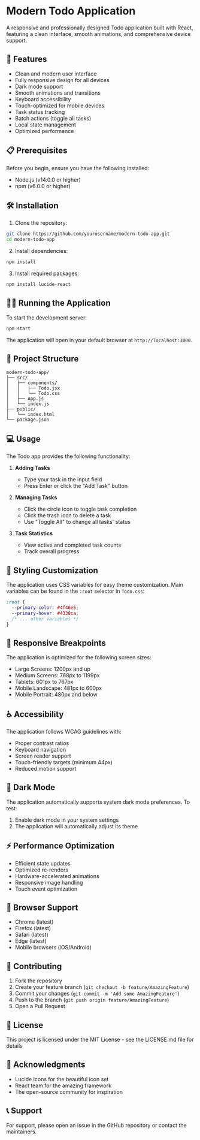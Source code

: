 # Modern Todo Application

A responsive and professionally designed Todo application built with React, featuring a clean interface, smooth animations, and comprehensive device support.

## 🚀 Features

- Clean and modern user interface
- Fully responsive design for all devices
- Dark mode support
- Smooth animations and transitions
- Keyboard accessibility
- Touch-optimized for mobile devices
- Task status tracking
- Batch actions (toggle all tasks)
- Local state management
- Optimized performance

## 📋 Prerequisites

Before you begin, ensure you have the following installed:
- Node.js (v14.0.0 or higher)
- npm (v6.0.0 or higher)

## 🛠️ Installation

1. Clone the repository:
```bash
git clone https://github.com/yourusername/modern-todo-app.git
cd modern-todo-app
```

2. Install dependencies:
```bash
npm install
```

3. Install required packages:
```bash
npm install lucide-react
```

## 🏃‍♂️ Running the Application

To start the development server:
```bash
npm start
```

The application will open in your default browser at `http://localhost:3000`.

## 📁 Project Structure

```
modern-todo-app/
├── src/
│   ├── components/
│   │   ├── Todo.jsx
│   │   └── Todo.css
│   ├── App.js
│   └── index.js
├── public/
│   └── index.html
└── package.json
```

## 💻 Usage

The Todo app provides the following functionality:

1. **Adding Tasks**
   - Type your task in the input field
   - Press Enter or click the "Add Task" button

2. **Managing Tasks**
   - Click the circle icon to toggle task completion
   - Click the trash icon to delete a task
   - Use "Toggle All" to change all tasks' status

3. **Task Statistics**
   - View active and completed task counts
   - Track overall progress

## 🎨 Styling Customization

The application uses CSS variables for easy theme customization. Main variables can be found in the `:root` selector in `Todo.css`:

```css
:root {
  --primary-color: #4f46e5;
  --primary-hover: #4338ca;
  /* ... other variables */
}
```

## 📱 Responsive Breakpoints

The application is optimized for the following screen sizes:

- Large Screens: 1200px and up
- Medium Screens: 768px to 1199px
- Tablets: 601px to 767px
- Mobile Landscape: 481px to 600px
- Mobile Portrait: 480px and below

## ♿ Accessibility

The application follows WCAG guidelines with:
- Proper contrast ratios
- Keyboard navigation
- Screen reader support
- Touch-friendly targets (minimum 44px)
- Reduced motion support

## 🌙 Dark Mode

The application automatically supports system dark mode preferences. To test:
1. Enable dark mode in your system settings
2. The application will automatically adjust its theme

## ⚡ Performance Optimization

- Efficient state updates
- Optimized re-renders
- Hardware-accelerated animations
- Responsive image handling
- Touch event optimization

## 🔧 Browser Support

- Chrome (latest)
- Firefox (latest)
- Safari (latest)
- Edge (latest)
- Mobile browsers (iOS/Android)

## 🤝 Contributing

1. Fork the repository
2. Create your feature branch (`git checkout -b feature/AmazingFeature`)
3. Commit your changes (`git commit -m 'Add some AmazingFeature'`)
4. Push to the branch (`git push origin feature/AmazingFeature`)
5. Open a Pull Request

## 📝 License

This project is licensed under the MIT License - see the LICENSE.md file for details

## 🙏 Acknowledgments

- Lucide Icons for the beautiful icon set
- React team for the amazing framework
- The open-source community for inspiration

## 📞 Support

For support, please open an issue in the GitHub repository or contact the maintainers.